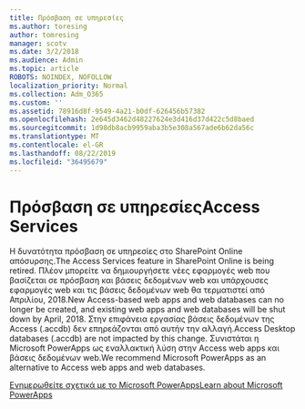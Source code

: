```yaml
---
title: Πρόσβαση σε υπηρεσίες
ms.author: toresing
author: tomresing
manager: scotv
ms.date: 3/2/2018
ms.audience: Admin
ms.topic: article
ROBOTS: NOINDEX, NOFOLLOW
localization_priority: Normal
ms.collection: Adm_O365
ms.custom: ''
ms.assetid: 78916d8f-9549-4a21-b0df-626456b57382
ms.openlocfilehash: 2e645d3462d48227624e3d416d37d422c5d8baed
ms.sourcegitcommit: 1d98db8acb9959aba3b5e308a567ade6b62da56c
ms.translationtype: MT
ms.contentlocale: el-GR
ms.lasthandoff: 08/22/2019
ms.locfileid: "36495679"
---
```

# <a name="access-services"></a><span data-ttu-id="9f6e5-102">Πρόσβαση σε υπηρεσίες</span><span class="sxs-lookup"><span data-stu-id="9f6e5-102">Access Services</span></span>

<span data-ttu-id="9f6e5-103">Η δυνατότητα πρόσβαση σε υπηρεσίες στο SharePoint Online απόσυρσης.</span><span class="sxs-lookup"><span data-stu-id="9f6e5-103">The Access Services feature in SharePoint Online is being retired.</span></span> <span data-ttu-id="9f6e5-104">Πλέον μπορείτε να δημιουργήσετε νέες εφαρμογές web που βασίζεται σε πρόσβαση και βάσεις δεδομένων web και υπάρχουσες εφαρμογές web και τις βάσεις δεδομένων web θα τερματιστεί από Απριλίου, 2018.</span><span class="sxs-lookup"><span data-stu-id="9f6e5-104">New Access-based web apps and web databases can no longer be created, and existing web apps and web databases will be shut down by April, 2018.</span></span> <span data-ttu-id="9f6e5-105">Στην επιφάνεια εργασίας βάσεις δεδομένων της Access (.accdb) δεν επηρεάζονται από αυτήν την αλλαγή.</span><span class="sxs-lookup"><span data-stu-id="9f6e5-105">Access Desktop databases (.accdb) are not impacted by this change.</span></span> <span data-ttu-id="9f6e5-106">Συνιστάται η Microsoft PowerApps ως εναλλακτική λύση στην Access web apps και βάσεις δεδομένων web.</span><span class="sxs-lookup"><span data-stu-id="9f6e5-106">We recommend Microsoft PowerApps as an alternative to Access web apps and web databases.</span></span> 
  
[<span data-ttu-id="9f6e5-107">Ενημερωθείτε σχετικά με το Microsoft PowerApps</span><span class="sxs-lookup"><span data-stu-id="9f6e5-107">Learn about Microsoft PowerApps</span></span>](https://powerapps.microsoft.com/)
  